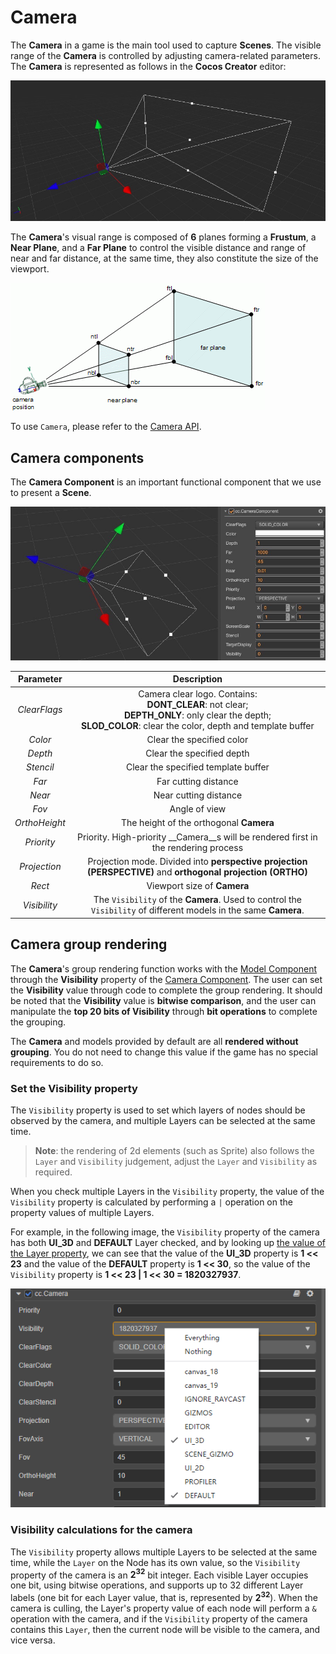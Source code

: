 # Camera

The __Camera__ in a game is the main tool used to capture __Scenes__. The visible range of the __Camera__ is controlled by adjusting camera-related parameters. The __Camera__ is represented as follows in the __Cocos Creator__ editor:

![camera](camera/camera.jpg)

The __Camera__'s visual range is composed of __6__ planes forming a **Frustum**, a **Near Plane**, and a **Far Plane** to control the visible distance and range of near and far distance, at the same time, they also constitute the size of the viewport.

![camera view](camera/camera-view.gif)

To use `Camera`, please refer to the [Camera API](../../../api/en/classes/component_camera.camera.html).

## Camera components

The __Camera Component__ is an important functional component that we use to present a __Scene__.

![camera component](camera/camera-comp.jpg)

| Parameter | Description |
|:-------:|:---:|
| *ClearFlags* | Camera clear logo. Contains: <br> **DONT_CLEAR**: not clear; <br> **DEPTH_ONLY**: only clear the depth; <br> **SLOD_COLOR**: clear the color, depth and template buffer|
| *Color* | Clear the specified color |
| *Depth* | Clear the specified depth |
| *Stencil* | Clear the specified template buffer |
| *Far* | Far cutting distance |
| *Near* | Near cutting distance |
| *Fov* | Angle of view |
| *OrthoHeight* | The height of the orthogonal __Camera__ |
| *Priority* | Priority. High-priority __Camera__s will be rendered first in the rendering process |
| *Projection* | Projection mode. Divided into **perspective projection (PERSPECTIVE)** and **orthogonal projection (ORTHO)** |
| *Rect* | Viewport size of __Camera__ |
| *Visibility* | The `Visibility` of the __Camera__. Used to control the `Visibility` of different models in the same __Camera__. |

## Camera group rendering

The __Camera__'s group rendering function works with the [Model Component](../../engine/renderable) through the __Visibility__ property of the [Camera Component](../../editor/components/camera-component.md). The user can set the __Visibility__ value through code to complete the group rendering. It should be noted that the __Visibility__ value is **bitwise comparison**, and the user can manipulate the **top 20 bits of Visibility** through **bit operations** to complete the grouping.

The __Camera__ and models provided by default are all __rendered without grouping__. You do not need to change this value if the game has no special requirements to do so.

### Set the Visibility property

The `Visibility` property is used to set which layers of nodes should be observed by the camera, and multiple Layers can be selected at the same time.

> **Note**: the rendering of 2d elements (such as Sprite) also follows the `Layer` and `Visibility` judgement, adjust the `Layer` and `Visibility` as required.

When you check multiple Layers in the `Visibility` property, the value of the `Visibility` property is calculated by performing a `|` operation on the property values of multiple Layers.

For example, in the following image, the `Visibility` property of the camera has both **UI_3D** and **DEFAULT** Layer checked, and by looking up [the value of the Layer property](../../concepts/scene/layer.md), we can see that the value of the **UI_3D** property is **1 << 23** and the value of the **DEFAULT** property is **1 << 30**, so the value of the `Visibility` property is **1 << 23 | 1 << 30  = 1820327937**.

![camera visibility gizmo](camera-visibility-gizmo.png)

### Visibility calculations for the camera

The `Visibility` property allows multiple Layers to be selected at the same time, while the `Layer` on the Node has its own value, so the `Visibility` property of the camera is an **2<sup>32</sup>** bit integer. Each visible Layer occupies one bit, using bitwise operations, and supports up to 32 different Layer labels (one bit for each Layer value, that is, represented by **2<sup>32</sup>**). When the camera is culling, the Layer's property value of each node will perform a `&` operation with the camera, and if the `Visibility` property of the camera contains this `Layer`, then the current node will be visible to the camera, and vice versa.
